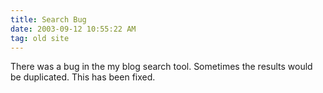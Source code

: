 ```yaml
---
title: Search Bug
date: 2003-09-12 10:55:22 AM
tag: old site
---
```


There was a bug in the my blog search tool. Sometimes the results would be duplicated. This has been fixed.
